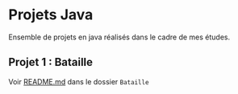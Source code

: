 # Projets Java

Ensemble de projets en java réalisés dans le cadre de mes études.

## Projet 1 : Bataille

Voir [README.md](src/Bataille/README.md) dans le dossier `Bataille`